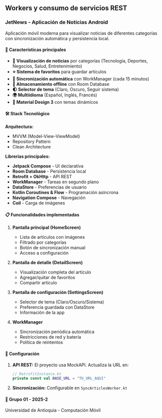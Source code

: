 ## Workers y consumo de servicios REST 

### JetNews - Aplicación de Noticias Android

Aplicación móvil moderna para visualizar noticias de diferentes categorías con sincronización automática y persistencia local.

#### 🎯 Características principales

- **📱 Visualización de noticias** por categorías (Tecnología, Deportes, Negocios, Salud, Entretenimiento)
- **⭐ Sistema de favoritos** para guardar artículos
- **🔄 Sincronización automática** con WorkManager (cada 15 minutos)
- **💾 Almacenamiento offline** con Room Database
- **🌓 Selector de tema** (Claro, Oscuro, Seguir sistema)
- **🌍 Multiidioma** (Español, Inglés, Francés)
- **🎨 Material Design 3** con temas dinámicos

#### 🛠️ Stack Tecnológico

**Arquitectura:**
- MVVM (Model-View-ViewModel)
- Repository Pattern
- Clean Architecture

**Librerías principales:**
- **Jetpack Compose** - UI declarativa
- **Room Database** - Persistencia local
- **Retrofit + OkHttp** - API REST
- **WorkManager** - Tareas en segundo plano
- **DataStore** - Preferencias de usuario
- **Kotlin Coroutines & Flow** - Programación asíncrona
- **Navigation Compose** - Navegación
- **Coil** - Carga de imágenes

#### 📋 Funcionalidades implementadas

1. **Pantalla principal (HomeScreen)**
   - Lista de artículos con imágenes
   - Filtrado por categorías
   - Botón de sincronización manual
   - Acceso a configuración

2. **Pantalla de detalle (DetailScreen)**
   - Visualización completa del artículo
   - Agregar/quitar de favoritos
   - Compartir artículo

3. **Pantalla de configuración (SettingsScreen)**
   - Selector de tema (Claro/Oscuro/Sistema)
   - Preferencia guardada con DataStore
   - Información de la app

4. **WorkManager**
   - Sincronización periódica automática
   - Restricciones de red y batería
   - Política de reintentos

#### 🔧 Configuración

1. **API REST:** El proyecto usa MockAPI. Actualiza la URL en:
   ```kotlin
   // RetrofitInstance.kt
   private const val BASE_URL = "TU_URL_AQUI"
   ```

2. **Sincronización:** Configurable en `SyncArticlesWorker.kt`

#### 👥 Grupo 01 - 2025-2
Universidad de Antioquia - Computación Móvil 
